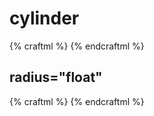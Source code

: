 # cylinder

{% craftml %}
<craft>
  <cylinder></cylinder>
</craft>
{% endcraftml %}


## radius="float"

{% craftml %}
<craft>
  <row spacing="10">
    <cylinder radius="5"></cylinder>
    <cylinder radius="10"></cylinder>
    <cylinder radius="15"></cylinder>
  </row>
</craft>
{% endcraftml %}

